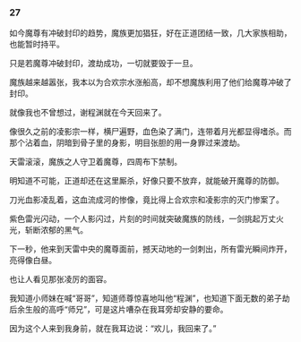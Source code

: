 ### 27

如今魔尊有冲破封印的趋势，魔族更加猖狂，好在正道团结一致，几大家族相助，也能暂时持平。

只是若魔尊冲破封印，渡劫成功，一切就要毁于一旦。

魔族越来越嚣张，我本以为合欢宗水涨船高，却不想魔族利用了他们给魔尊冲破了封印。

就像我也不曾想过，谢程渊就在今天回来了。

像很久之前的凌影宗一样，横尸遍野，血色染了满门，连带着月光都显得嗜杀。而那个沾着血，阴暗到骨子里的身影，明目张胆的用一身罪过来渡劫。

天雷滚滚，魔族之人守卫着魔尊，四周布下禁制。

明知道不可能，正道却还在这里厮杀，好像只要不放弃，就能破开魔尊的防御。

刀光血影凌乱着，这血流成河的惨像，竟比得上合欢宗和凌影宗的灭门惨案了。

紫色雷光闪动，一个人影闪过，片刻的时间就突破魔族的防线，一剑挑起万丈火光，斩断浓郁的黑气。

下一秒，他来到天雷中央的魔尊面前，撼天动地的一剑刺出，所有雷光瞬间炸开，亮得像白昼。

也让人看见那张凌厉的面容。

我知道小师妹在喊“哥哥”，知道师尊惊喜地叫他“程渊”，也知道下面无数的弟子劫后余生般的高呼“师兄”，可是这片嘈杂在我耳旁却安静的要命。

因为这个人来到我身前，就在我耳边说：“欢儿，我回来了。”